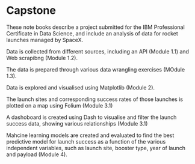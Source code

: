 # Capstone
These note books describe a project submitted for the IBM Professional Certificate in Data Science, and include an analysis of data for rocket launches managed by SpaceX.

Data is collected from different sources, including an API (Module 1.1) and Web scrapibng (Module 1.2). 

The data is prepared through various data wrangling exercises (MOdule 1.3).

Data is explored and visualised using Matplotlib (Module 2).

The launch sites and corresponding success rates of those launches is plotted on a map using Folium (Module 3.1)

A dashoboard is created using Dash to visualise and filter the launch success data, showing various relationships (Module 3.1)

Mahcine learning models are created and evaluated to find the best predictive model for launch success as a function of the various independent variables, such as launch site, booster type, year of launch and payload (Module 4).
